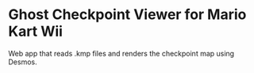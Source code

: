 # Ghost Checkpoint Viewer for Mario Kart Wii

Web app that reads .kmp files and renders the checkpoint map using Desmos.